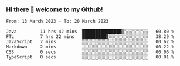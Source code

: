 ### Hi there 👋 welcome to my Github! 

<!--START_SECTION:waka-->

```text
From: 13 March 2023 - To: 20 March 2023

Java         11 hrs 42 mins  ███████████████▒░░░░░░░░░   60.80 %
FTL          7 hrs 22 mins   █████████▓░░░░░░░░░░░░░░░   38.29 %
JavaScript   7 mins          ░░░░░░░░░░░░░░░░░░░░░░░░░   00.62 %
Markdown     2 mins          ░░░░░░░░░░░░░░░░░░░░░░░░░   00.22 %
CSS          0 secs          ░░░░░░░░░░░░░░░░░░░░░░░░░   00.06 %
TypeScript   0 secs          ░░░░░░░░░░░░░░░░░░░░░░░░░   00.01 %
```

<!--END_SECTION:waka-->
